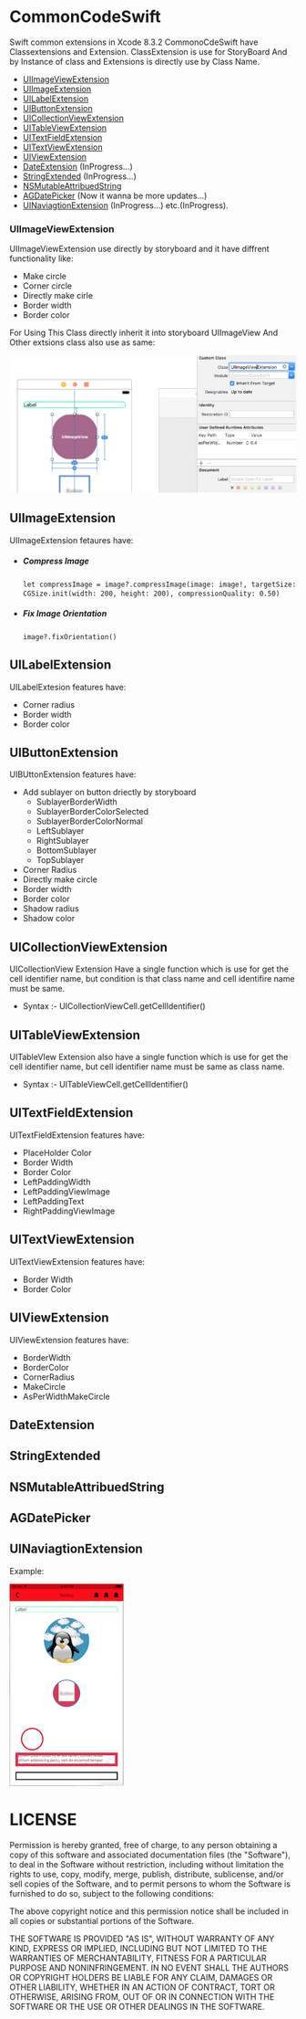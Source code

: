 # CommonCodeSwift
Swift common extensions in Xcode 8.3.2
CommonoCdeSwift have Classextensions and Extension.
ClassExtension is use for StoryBoard And by Instance of class and Extensions is directly use by Class Name.
  * [UIImageViewExtension](#uiimageviewextension)  
  * [UIImageExtension](#uiimageextension)
  * [UILabelExtension](#uilabelextension)
  * [UIButtonExtension](#uibuttonextension)
  * [UICollectionViewExtension](#uicollectionviewextension)
  * [UITableViewExtension](#uitableviewextension)
  * [UITextFieldExtension](#uitextfieldextension)
  * [UITextViewExtension](#uitextviewextension)
  * [UIViewExtension](#uiviewextension)
  * [DateExtension](#dateextension) (InProgress...)
  * [StringExtended](#stringextended) (InProgress...)
  * [NSMutableAttribuedString](#nsmutableattribuedstring)
  * [AGDatePicker](#agdatepicker) (Now it wanna be more updates...)
  * [UINaviagtionExtension](#uinaviagtionextension) (InProgress...)
  etc.(InProgress).
  
### UIImageViewExtension
UIImageViewExtension use directly by storyboard and it have diffrent functionality like:
* Make circle
* Corner circle
* Directly make cirle
* Border width 
* Border color

<p>For Using This Class directly inherit it into storyboard UIImageView And Other extsions class also use as same:<p>

![Example](https://github.com/aman19ish/CommonCodeSwift/blob/master/ExampleImages/UIImageViewExtensionInherit.png)

## UIImageExtension
UIImageExtension fetaures have:
* ##### Compress Image #####
      let compressImage = image?.compressImage(image: image!, targetSize: CGSize.init(width: 200, height: 200), compressionQuality: 0.50)
* ##### Fix Image Orientation #####
      image?.fixOrientation()
      
## UILabelExtension
UILabelExtesion features have:
* Corner radius
* Border width
* Border color

## UIButtonExtension
UIBUttonExtension features have:
* Add sublayer on button driectly by storyboard
  * SublayerBorderWidth
  * SublayerBorderColorSelected
  * SublayerBorderColorNormal
  * LeftSublayer
  * RightSublayer
  * BottomSublayer
  * TopSublayer
* Corner Radius
* Directly make circle
* Border width
* Border color
* Shadow radius 
* Shadow color

## UICollectionViewExtension
UICollectionView Extension Have a single function which is use for get the cell identifier name, but condition is that class name and cell identifire name must be same.
- Syntax :- UICollectionViewCell.getCellIdentifier()

## UITableViewExtension
UITableVIew Extension also have a single function which is use for get the cell identifier name, but cell identifier name must be same as class name.
- Syntax :- UITableViewCell.getCellIdentifier()

## UITextFieldExtension
UITextFieldExtension features have:
* PlaceHolder Color
* Border Width
* Border Color
* LeftPaddingWidth
* LeftPaddingViewImage
* LeftPaddingText
* RightPaddingViewImage

## UITextViewExtension
UITextViewExtension features have:
* Border Width
* Border Color

## UIViewExtension
UIViewExtension features have:
* BorderWidth
* BorderColor
* CornerRadius
* MakeCircle
* AsPerWidthMakeCircle

## DateExtension
## StringExtended
## NSMutableAttribuedString
## AGDatePicker
## UINaviagtionExtension


<p>Example:<p>

![Example](https://github.com/aman19ish/CommonCodeSwift/blob/master/ExampleImages/DeviceExample.png)

# LICENSE

<p>Permission is hereby granted, free of charge, to any person obtaining a copy
of this software and associated documentation files (the "Software"), to deal
in the Software without restriction, including without limitation the rights
to use, copy, modify, merge, publish, distribute, sublicense, and/or sell
copies of the Software, and to permit persons to whom the Software is
furnished to do so, subject to the following conditions:

The above copyright notice and this permission notice shall be included in all
copies or substantial portions of the Software.

THE SOFTWARE IS PROVIDED "AS IS", WITHOUT WARRANTY OF ANY KIND, EXPRESS OR
IMPLIED, INCLUDING BUT NOT LIMITED TO THE WARRANTIES OF MERCHANTABILITY,
FITNESS FOR A PARTICULAR PURPOSE AND NONINFRINGEMENT. IN NO EVENT SHALL THE
AUTHORS OR COPYRIGHT HOLDERS BE LIABLE FOR ANY CLAIM, DAMAGES OR OTHER
LIABILITY, WHETHER IN AN ACTION OF CONTRACT, TORT OR OTHERWISE, ARISING FROM,
OUT OF OR IN CONNECTION WITH THE SOFTWARE OR THE USE OR OTHER DEALINGS IN THE
SOFTWARE.<p>
